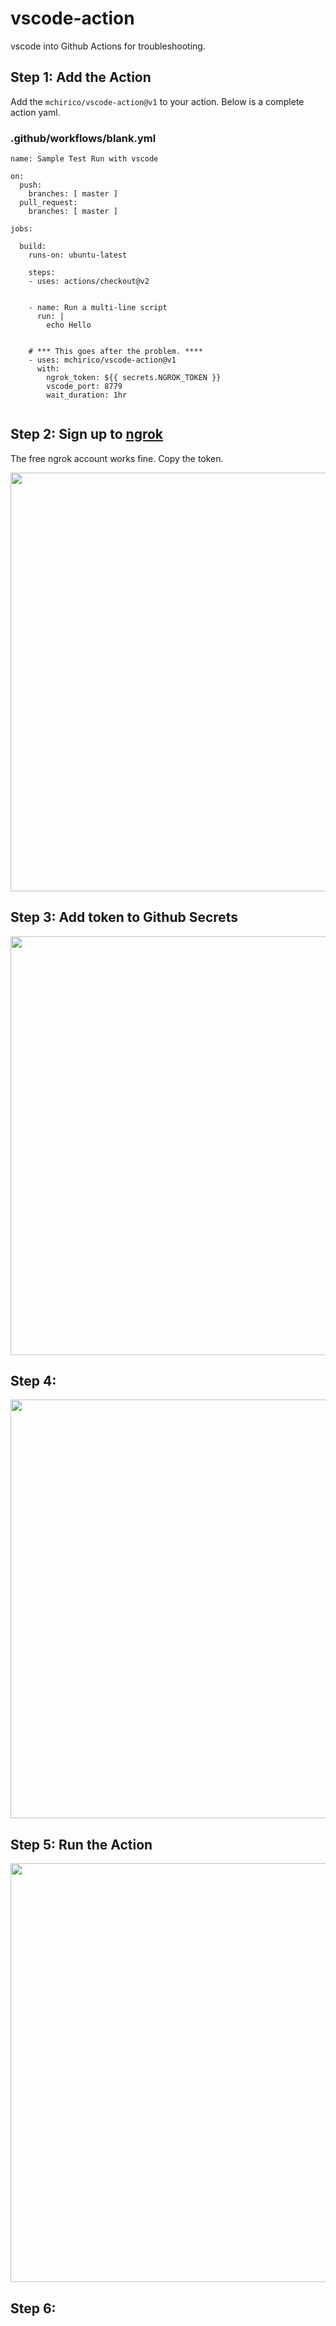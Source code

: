 # vscode-action
vscode into Github Actions for troubleshooting.





## Step 1: Add the Action 

Add the `mchirico/vscode-action@v1` to your action. Below is a complete action yaml. 


### .github/workflows/blank.yml
```
name: Sample Test Run with vscode

on:
  push:
    branches: [ master ]
  pull_request:
    branches: [ master ]

jobs:

  build:
    runs-on: ubuntu-latest

    steps:
    - uses: actions/checkout@v2
      

    - name: Run a multi-line script
      run: |
        echo Hello 

        
    # *** This goes after the problem. ****
    - uses: mchirico/vscode-action@v1
      with:
        ngrok_token: ${{ secrets.NGROK_TOKEN }}
        vscode_port: 8779
        wait_duration: 1hr


```


## Step 2: Sign up to [ngrok](https://ngrok.com/)

The free ngrok account works fine.  Copy the token.


<img src='https://user-images.githubusercontent.com/755710/89712989-7ae3e700-d962-11ea-942b-723742964839.png' width=670 />



## Step 3: Add token to Github Secrets


<img src='https://user-images.githubusercontent.com/755710/89713057-12493a00-d963-11ea-9f96-e8d2459913b8.png' width=670 />




## Step 4:

<img src='https://user-images.githubusercontent.com/755710/89713149-db275880-d963-11ea-8be5-9ce36f504b80.pn' width=670 />




## Step 5: Run the Action


<img src='https://user-images.githubusercontent.com/755710/89713326-05c5e100-d965-11ea-93ee-b93c76e708e5.png' width=670 />



## Step 6: 





